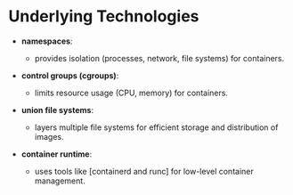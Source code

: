 # Underlying Technologies

- **namespaces**:
    - provides isolation (processes, network, file systems) for containers.
- **control groups (cgroups)**:
    - limits resource usage (CPU, memory) for containers.
- **union file systems**:
    - layers multiple file systems for efficient storage and distribution of images.


- **container runtime**:
    - uses tools like [containerd and runc] for low-level container management.

